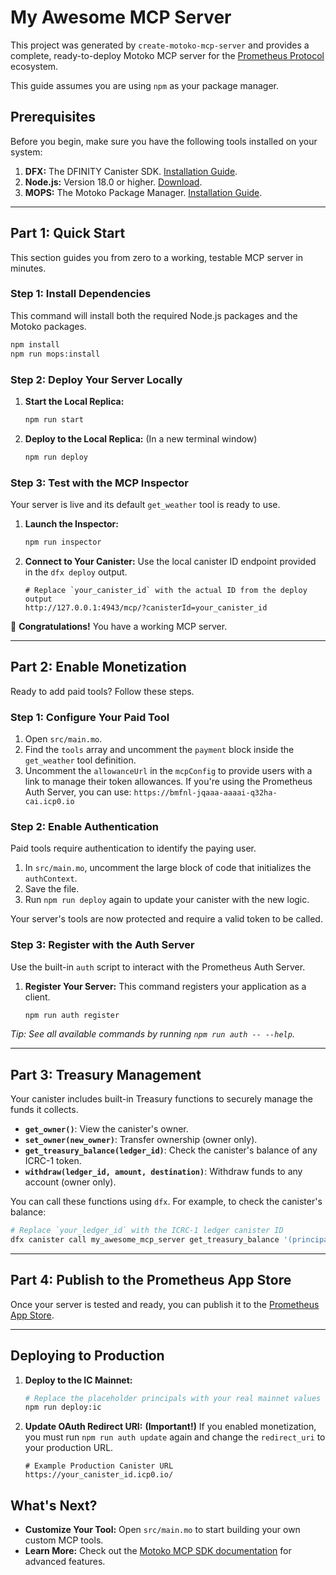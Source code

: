 # My Awesome MCP Server

This project was generated by `create-motoko-mcp-server` and provides a complete, ready-to-deploy Motoko MCP server for the [Prometheus Protocol](https://github.com/prometheus-protocol/prometheus-protocol) ecosystem.

This guide assumes you are using `npm` as your package manager.

## Prerequisites

Before you begin, make sure you have the following tools installed on your system:

1.  **DFX:** The DFINITY Canister SDK. [Installation Guide](https://dfinity.org/developers).
2.  **Node.js:** Version 18.0 or higher. [Download](https://nodejs.org/).
3.  **MOPS:** The Motoko Package Manager. [Installation Guide](https://mops.one/docs/install).

---

## Part 1: Quick Start

This section guides you from zero to a working, testable MCP server in minutes.

### Step 1: Install Dependencies

This command will install both the required Node.js packages and the Motoko packages.

```bash
npm install
npm run mops:install
```

### Step 2: Deploy Your Server Locally

1.  **Start the Local Replica:**
    ```bash
    npm run start
    ```
2.  **Deploy to the Local Replica:** (In a new terminal window)
    ```bash
    npm run deploy
    ```

### Step 3: Test with the MCP Inspector

Your server is live and its default `get_weather` tool is ready to use.

1.  **Launch the Inspector:**
    ```bash
    npm run inspector
    ```
2.  **Connect to Your Canister:** Use the local canister ID endpoint provided in the `dfx deploy` output.
    ```
    # Replace `your_canister_id` with the actual ID from the deploy output
    http://127.0.0.1:4943/mcp/?canisterId=your_canister_id
    ```
🎉 **Congratulations!** You have a working MCP server.

---

## Part 2: Enable Monetization

Ready to add paid tools? Follow these steps.

### Step 1: Configure Your Paid Tool

1.  Open `src/main.mo`.
2.  Find the `tools` array and uncomment the `payment` block inside the `get_weather` tool definition.
3.  Uncomment the `allowanceUrl` in the `mcpConfig` to provide users with a link to manage their token allowances. If you're using the Prometheus Auth Server, you can use: `https://bmfnl-jqaaa-aaaai-q32ha-cai.icp0.io`

### Step 2: Enable Authentication

Paid tools require authentication to identify the paying user.

1.  In `src/main.mo`, uncomment the large block of code that initializes the `authContext`.
2.  Save the file.
3.  Run `npm run deploy` again to update your canister with the new logic.

Your server's tools are now protected and require a valid token to be called.

### Step 3: Register with the Auth Server

Use the built-in `auth` script to interact with the Prometheus Auth Server.

1.  **Register Your Server:** This command registers your application as a client.
    ```bash
    npm run auth register
    ```

*Tip: See all available commands by running `npm run auth -- --help`.*

---

## Part 3: Treasury Management

Your canister includes built-in Treasury functions to securely manage the funds it collects.

-   **`get_owner()`**: View the canister's owner.
-   **`set_owner(new_owner)`**: Transfer ownership (owner only).
-   **`get_treasury_balance(ledger_id)`**: Check the canister's balance of any ICRC-1 token.
-   **`withdraw(ledger_id, amount, destination)`**: Withdraw funds to any account (owner only).

You can call these functions using `dfx`. For example, to check the canister's balance:
```bash
# Replace `your_ledger_id` with the ICRC-1 ledger canister ID
dfx canister call my_awesome_mcp_server get_treasury_balance '(principal "your_ledger_id")'
```

---

## Part 4: Publish to the Prometheus App Store

Once your server is tested and ready, you can publish it to the [Prometheus App Store](https://prometheusprotocol.org).

---

## Deploying to Production

1.  **Deploy to the IC Mainnet:**
    ```bash
    # Replace the placeholder principals with your real mainnet values
    npm run deploy:ic
    ```

2.  **Update OAuth Redirect URI:** **(Important!)** If you enabled monetization, you must run `npm run auth update` again and change the `redirect_uri` to your production URL.
    ```
    # Example Production Canister URL
    https://your_canister_id.icp0.io/
    ```

## What's Next?

-   **Customize Your Tool:** Open `src/main.mo` to start building your own custom MCP tools.
-   **Learn More:** Check out the [Motoko MCP SDK documentation](https://github.com/prometheus-protocol/motoko-sdk) for advanced features.